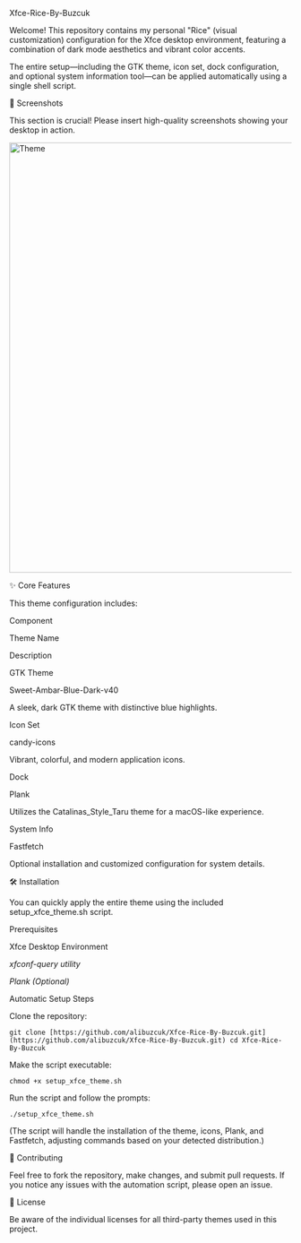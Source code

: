 Xfce-Rice-By-Buzcuk

Welcome! This repository contains my personal "Rice" (visual customization) configuration for the Xfce desktop environment, featuring a combination of dark mode aesthetics and vibrant color accents.

The entire setup—including the GTK theme, icon set, dock configuration, and optional system information tool—can be applied automatically using a single shell script.

📸 Screenshots

This section is crucial! Please insert high-quality screenshots showing your desktop in action.

<img width="1366" height="768" alt="Theme" src="https://github.com/user-attachments/assets/5051d84c-63f1-483b-804d-c4ce813246f4" />

✨ Core Features

This theme configuration includes:

Component

Theme Name

Description

GTK Theme

Sweet-Ambar-Blue-Dark-v40

A sleek, dark GTK theme with distinctive blue highlights.

Icon Set

candy-icons

Vibrant, colorful, and modern application icons.

Dock

Plank

Utilizes the Catalinas_Style_Taru theme for a macOS-like experience.

System Info

Fastfetch

Optional installation and customized configuration for system details.

🛠 Installation

You can quickly apply the entire theme using the included setup_xfce_theme.sh script.

Prerequisites

Xfce Desktop Environment

_xfconf-query utility_

_Plank (Optional)_

Automatic Setup Steps

Clone the repository:

`git clone [https://github.com/alibuzcuk/Xfce-Rice-By-Buzcuk.git](https://github.com/alibuzcuk/Xfce-Rice-By-Buzcuk.git)
cd Xfce-Rice-By-Buzcuk
`


Make the script executable:

`chmod +x setup_xfce_theme.sh
`


Run the script and follow the prompts:

`./setup_xfce_theme.sh`


(The script will handle the installation of the theme, icons, Plank, and Fastfetch, adjusting commands based on your detected distribution.)

🤝 Contributing

Feel free to fork the repository, make changes, and submit pull requests. If you notice any issues with the automation script, please open an issue.

📜 License

Be aware of the individual licenses for all third-party themes used in this project.
